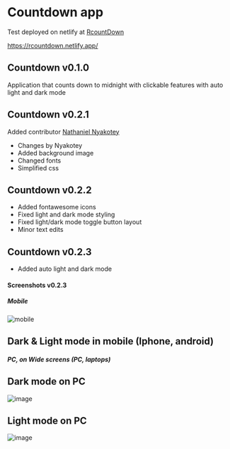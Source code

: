 # Countdown app
Test deployed on netlify at [RcountDown](https://rcountdown.netlify.app/)

https://rcountdown.netlify.app/

## Countdown v0.1.0

Application that counts down to midnight with clickable features
with auto light and dark mode

## Countdown v0.2.1

Added contributor [Nathaniel Nyakotey](https://github.com/nyakotey)

* Changes by Nyakotey
* Added background image
* Changed fonts
* Simplified css

## Countdown v0.2.2
* Added fontawesome icons
* Fixed light and dark mode styling
* Fixed light/dark mode toggle button layout
* Minor text edits

## Countdown v0.2.3
* Added auto light and dark mode

#### Screenshots v0.2.3
##### Mobile
![mobile](https://user-images.githubusercontent.com/73431750/147580617-986424b6-8d71-4452-8903-0097c3a6d630.png)

Dark & Light mode in mobile (Iphone, android)
---

##### PC, on Wide screens (PC, laptops)
Dark mode on PC
---
![image](https://user-images.githubusercontent.com/57795443/147496577-4da8f59d-2d70-4759-9412-751a03d13a40.png)

Light mode on PC
---
![image](https://user-images.githubusercontent.com/57795443/147497291-c863ae54-04f2-449e-a106-fce1bd17d3da.png)

